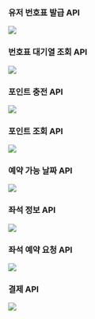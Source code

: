 ### 유저 번호표 발급 API
[![](https://mermaid.ink/img/pako:eNrNVEFLG0EU_iuPObUQNWsSNXsQUgySQxMxitCuyLg70YFkJp2ZVWMQpHiw1EN7qtgoXkpbECqtlBT6i7Kb_9DZnV3UaKC9dQ67M-9973vfezO8LnK5R5CNJHnlE-aSBYq3BG45DPQquYoLWJVEmHMbC0Vd2sZMQWmp8tBYJ2KHugSwBGm2DzELWOFNLGOQtwlPXK7TCrWxi6mibOupiTDfKPXE_LzOZcPLpVp9ZR2mEvxUgp8SZItKlUrUUB2Q6LDB1wQVz7gSo3anEmxoUOY966zeQaW-uyyCKEHJDonpQCqsfOkwg8dNFcuMzL4EKmGhVi1DbRkYV0D2tDYDTMEmHCagVl2sVaqL4HJft0UHFrLAd9JC0vWY6oRirVRZuQ9-THzSpw3KGnwcddzgCLjBRjCmn1GB-gaWy_WlWrVeXofg5HDQvw4_3EDw_Xh42r8NIk19teNrbBIpQW1jpqv960ITlv-vVpY8mnjz8D0o8yBwUxDsdUbua0SR2hZ8FxjZhZKBr5laIq7ynkvainJ2G31fK5FtziRZh_D8JvjWT4QO3_eCT78huO4N-m_072N4fgjh66vw7Gt48S5RHl3XGL0jTU8Fj1W8yP9Z7_D0KLy4gsGPy8H1efD2FMLjnhafARb8PAIW3hzD4NdJ-Fnr7l0Oz77ca3d8cBjKoBYRLUw9Pce6kdFBapu0iINsvfVIA_tN5SCHHWgo9hWvd5iLbCV8kkF-28MqHXvIbmDdkAzSkwrZXbSH7JnipJW3ZuYKc3krN12cLmZQB9kT1uz0ZL6Yy84WrGIxn7VmcgcZtM-5prAmc_lsVvuyVmFOh1i5mO9F7DRJiUf1ZH1uRm88gQ_-AJks4W4?type=png)](https://mermaid.live/edit#pako:eNrNVEFLG0EU_iuPObUQNWsSNXsQUgySQxMxitCuyLg70YFkJp2ZVWMQpHiw1EN7qtgoXkpbECqtlBT6i7Kb_9DZnV3UaKC9dQ67M-9973vfezO8LnK5R5CNJHnlE-aSBYq3BG45DPQquYoLWJVEmHMbC0Vd2sZMQWmp8tBYJ2KHugSwBGm2DzELWOFNLGOQtwlPXK7TCrWxi6mibOupiTDfKPXE_LzOZcPLpVp9ZR2mEvxUgp8SZItKlUrUUB2Q6LDB1wQVz7gSo3anEmxoUOY966zeQaW-uyyCKEHJDonpQCqsfOkwg8dNFcuMzL4EKmGhVi1DbRkYV0D2tDYDTMEmHCagVl2sVaqL4HJft0UHFrLAd9JC0vWY6oRirVRZuQ9-THzSpw3KGnwcddzgCLjBRjCmn1GB-gaWy_WlWrVeXofg5HDQvw4_3EDw_Xh42r8NIk19teNrbBIpQW1jpqv960ITlv-vVpY8mnjz8D0o8yBwUxDsdUbua0SR2hZ8FxjZhZKBr5laIq7ynkvainJ2G31fK5FtziRZh_D8JvjWT4QO3_eCT78huO4N-m_072N4fgjh66vw7Gt48S5RHl3XGL0jTU8Fj1W8yP9Z7_D0KLy4gsGPy8H1efD2FMLjnhafARb8PAIW3hzD4NdJ-Fnr7l0Oz77ca3d8cBjKoBYRLUw9Pce6kdFBapu0iINsvfVIA_tN5SCHHWgo9hWvd5iLbCV8kkF-28MqHXvIbmDdkAzSkwrZXbSH7JnipJW3ZuYKc3krN12cLmZQB9kT1uz0ZL6Yy84WrGIxn7VmcgcZtM-5prAmc_lsVvuyVmFOh1i5mO9F7DRJiUf1ZH1uRm88gQ_-AJks4W4)
<!--
[![](https://mermaid.ink/img/pako:eNptUT1LA0EQ_SvD1kr6KwKBBLlCDZ5p9FJsdid6mNs790OQEIiNIAixMAqSIqWFwqEp_E25u__g3m2CRdximY_HvDfzxoQlHIlHFF4bFAzbEb2QNA4F2NdiOpHQUyhdnlKpIxalVGjwhUbJMNX_NVtdf7cYoLyJGAJVoFy4i2lTTQdU1SA-cH33Vyr2m0072YPzg85pHxo6uULRiJQy2Bgb2_f5ZCO861vshtCDXs9vQ57NIH-crn-y4nUFxXKef6_W2RTK2Uc5f8-fFlDeL8u7zAIX5csDFG_Pxdenm7eZtOWviaEipmK7haOsVFp9J52ge3wUdPoOGooaEwqyR2KUMY24Pfm4KoZEX2KMIfFsyHFIzUiHJBQTC6VGJ8GtYMTT0uAeMSmneusQ8YZ0pGzV3u0sSf5y5JF17dDZWrs7-QUqobJ3?type=png)](https://mermaid.live/edit#pako:eNptUT1LA0EQ_SvD1kr6KwKBBLlCDZ5p9FJsdid6mNs790OQEIiNIAixMAqSIqWFwqEp_E25u__g3m2CRdximY_HvDfzxoQlHIlHFF4bFAzbEb2QNA4F2NdiOpHQUyhdnlKpIxalVGjwhUbJMNX_NVtdf7cYoLyJGAJVoFy4i2lTTQdU1SA-cH33Vyr2m0072YPzg85pHxo6uULRiJQy2Bgb2_f5ZCO861vshtCDXs9vQ57NIH-crn-y4nUFxXKef6_W2RTK2Uc5f8-fFlDeL8u7zAIX5csDFG_Pxdenm7eZtOWviaEipmK7haOsVFp9J52ge3wUdPoOGooaEwqyR2KUMY24Pfm4KoZEX2KMIfFsyHFIzUiHJBQTC6VGJ8GtYMTT0uAeMSmneusQ8YZ0pGzV3u0sSf5y5JF17dDZWrs7-QUqobJ3)
-->

### 번호표 대기열 조회 API
[![](https://mermaid.ink/img/pako:eNqNk0Fr2zAUx7_KQ6cNsuXuQyEjIfgwJzQpg82jqNZLK5ZImSU3DSHQ0RaytpceCmFLywaFjbFDGN3IvlJsf4fJlkM2urH6IEvv_Z_-Pwm9EQkkQ-IQha8jFAFWOd0Nac8XYL5KoGUIWwpDu-7TUPOA96nQUGm6d4MtDPd5gEAVKDu9q6lSTXeoykVsBx4E0tiGentAueZi96GtsGNm_Whjw3g5UK-1oVyIy4W4rDTVkSqPIiN02bjAbrqmqGBxIMsBZzZXRE1-xeFAhwv2ZOiyrXwTq1tlf99oE3XIcR8ZrJkzCl_YGtrVYIGAK3hWcds2_qdvfpiMf5uLjlwrLHXG4MCLzVqr2fBatZfgxV9OID4_XC7myc1FcrWA5OhNejSzhdg1F7n2rDdcr_5PU70XygEIHEClGyJlw7o09Jlj7SDAvuZS_BcnnR4n118hmczib5Pk-iQ-m8RnN48N5o9j8JLbCSx_niefDiGZfUjfff4rZbXh1cA8LCE14AFXWt0D2ZNtHrxC7SoVIbs_cDyfLRdv4_n75OoQDHM6XaQXs-XcEH68NUdJL6c57uVpcvq9OE1BLdjqLeZ_X5AS6WHYo5yZjhllQZ_oPeyhTxwzZdihUVf7xBdjI6WRlq2hCIijwwhLJOozqlcNRpwONbdSIqYnnku5XiPjpume2q7Mm3P8C0bvVjU?type=png)](https://mermaid.live/edit#pako:eNqNk0Fr2zAUx7_KQ6cNsuXuQyEjIfgwJzQpg82jqNZLK5ZImSU3DSHQ0RaytpceCmFLywaFjbFDGN3IvlJsf4fJlkM2urH6IEvv_Z_-Pwm9EQkkQ-IQha8jFAFWOd0Nac8XYL5KoGUIWwpDu-7TUPOA96nQUGm6d4MtDPd5gEAVKDu9q6lSTXeoykVsBx4E0tiGentAueZi96GtsGNm_Whjw3g5UK-1oVyIy4W4rDTVkSqPIiN02bjAbrqmqGBxIMsBZzZXRE1-xeFAhwv2ZOiyrXwTq1tlf99oE3XIcR8ZrJkzCl_YGtrVYIGAK3hWcds2_qdvfpiMf5uLjlwrLHXG4MCLzVqr2fBatZfgxV9OID4_XC7myc1FcrWA5OhNejSzhdg1F7n2rDdcr_5PU70XygEIHEClGyJlw7o09Jlj7SDAvuZS_BcnnR4n118hmczib5Pk-iQ-m8RnN48N5o9j8JLbCSx_niefDiGZfUjfff4rZbXh1cA8LCE14AFXWt0D2ZNtHrxC7SoVIbs_cDyfLRdv4_n75OoQDHM6XaQXs-XcEH68NUdJL6c57uVpcvq9OE1BLdjqLeZ_X5AS6WHYo5yZjhllQZ_oPeyhTxwzZdihUVf7xBdjI6WRlq2hCIijwwhLJOozqlcNRpwONbdSIqYnnku5XiPjpume2q7Mm3P8C0bvVjU)

### 포인트 충전 API
[![](https://mermaid.ink/img/pako:eNp1kU1PAjEQhv9K0_Ma7z2QEFkjB3HD6kXLYWgHaMK2az9MDOG_O9suEbLaQ9OZeear74krp5ELHvAzoVW4MLD30EnL6MxVdJ69BfTF7sFHo0wPNrJ5s5w6W_RfRiGDwEJ5TpkFRNhCyJDelni5h0Z3sxlVFuzjsX59eNqw-94ZG8dxmiWFxx6CJcKZ0RVTB_B7ZFfkyBB96UZ4ryHeUJfYTdFM6b-L5cnWGJO3V92T90h7TQYd1qFF1nXbvKzaevNvSk6Slle8Q9-B0aTHaXBKHg_YoeSCnhp3kI5RcmnPhEKKrv22iovoE1a8DD7Kx8UOjoG89OPvzv3aqA1J-lw0z9KffwAF1at-?type=png)](https://mermaid.live/edit#pako:eNp1kU1PAjEQhv9K0_Ma7z2QEFkjB3HD6kXLYWgHaMK2az9MDOG_O9suEbLaQ9OZeear74krp5ELHvAzoVW4MLD30EnL6MxVdJ69BfTF7sFHo0wPNrJ5s5w6W_RfRiGDwEJ5TpkFRNhCyJDelni5h0Z3sxlVFuzjsX59eNqw-94ZG8dxmiWFxx6CJcKZ0RVTB_B7ZFfkyBB96UZ4ryHeUJfYTdFM6b-L5cnWGJO3V92T90h7TQYd1qFF1nXbvKzaevNvSk6Slle8Q9-B0aTHaXBKHg_YoeSCnhp3kI5RcmnPhEKKrv22iovoE1a8DD7Kx8UOjoG89OPvzv3aqA1J-lw0z9KffwAF1at-)
<!--
[![](https://mermaid.ink/img/pako:eNp1ksFuwjAMhl8lyplp9xyQkODQw0ZFt8sWDiYxEIkmXeJMmhDvPrcpGqgshyixP9u_45ylCRalkgm_MnqDSweHCK32gtfCUIjiPWEs9w4iOeM68CQqTxgNdvTIuairqbHB-O0MCkgileOUWQLBDtIA2V3xl71X8TSfc2YlPut187YVz11wnkapdcXesYQSmWnh7EyYI8QDihtyZJi-FmO8s0B31NV3l3Sg7ONkg7ANUo7-pnqOEbmtidC-G-5js2rq9Wuz2v4bMgRpL2eyxdiCszyrc2_Uko7YopaKjxb3kE-kpfYXRiFTaH68kYpixpkswsfRSrWHU2IrP_hHCH93tI7H_VL-w_AtLr9Nt7Xo?type=png)](https://mermaid.live/edit#pako:eNp1ksFuwjAMhl8lyplp9xyQkODQw0ZFt8sWDiYxEIkmXeJMmhDvPrcpGqgshyixP9u_45ylCRalkgm_MnqDSweHCK32gtfCUIjiPWEs9w4iOeM68CQqTxgNdvTIuairqbHB-O0MCkgileOUWQLBDtIA2V3xl71X8TSfc2YlPut187YVz11wnkapdcXesYQSmWnh7EyYI8QDihtyZJi-FmO8s0B31NV3l3Sg7ONkg7ANUo7-pnqOEbmtidC-G-5js2rq9Wuz2v4bMgRpL2eyxdiCszyrc2_Uko7YopaKjxb3kE-kpfYXRiFTaH68kYpixpkswsfRSrWHU2IrP_hHCH93tI7H_VL-w_AtLr9Nt7Xo)
-->

### 포인트 조회 API
[![](https://mermaid.ink/img/pako:eNqFUU1rwzAM_SvG54zefSgUmo0ctoVmu2zuQbXVztDYmT8KI-S_T4kT2tHDfDCW3tOT5Ndz5TRywQN-J7QKtwZOHlppGZ2Nis6z94A-xx34aJTpwEa2qav7ZIP-YhQyCCzk5z1nCxEOECaSPmQ832Ojh_WalAX7fCrf9mzVOWPjqk-EVHqYp6orYs2tBBsxZnTG5izhSxvBHo3VbBLKnAW5Fdlh9AYv-Id4FZtGIk7ydulXMJW8R1ropiKPNu5BG-zKpn59acr9f5VTrbS84C36FowmP_oxKXn8whYlF_TUeIR0jpJLOxAVUnTNj1VcRJ-w4KnTEBf7uDjCOVCWfvzDuWuM2pClz9nzyfrhF3gxq-g?type=png)](https://mermaid.live/edit#pako:eNqFUU1rwzAM_SvG54zefSgUmo0ctoVmu2zuQbXVztDYmT8KI-S_T4kT2tHDfDCW3tOT5Ndz5TRywQN-J7QKtwZOHlppGZ2Nis6z94A-xx34aJTpwEa2qav7ZIP-YhQyCCzk5z1nCxEOECaSPmQ832Ojh_WalAX7fCrf9mzVOWPjqk-EVHqYp6orYs2tBBsxZnTG5izhSxvBHo3VbBLKnAW5Fdlh9AYv-Id4FZtGIk7ydulXMJW8R1ropiKPNu5BG-zKpn59acr9f5VTrbS84C36FowmP_oxKXn8whYlF_TUeIR0jpJLOxAVUnTNj1VcRJ-w4KnTEBf7uDjCOVCWfvzDuWuM2pClz9nzyfrhF3gxq-g)
<!--
[![](https://mermaid.ink/img/pako:eNqFUsFqwzAM_RXjc0bvPhQKzUYO20KzXbb0oNrqZmiczJYLI-Tfp8QJ7ehgPhhJ7-lJstxL3RqUSgb8iug0bi18eGhqJ_hsNLVevAb0ye_Ak9W2A0eicIReY0d_gZuyuA1W6M9Wo4AgQjJvOVsgOECYSOaQ8HSPXdyt16ysxPtD_rIXq661jlZ9ZKQww9xyWTBrLqXEiAlrEjZHGV_KKHFvnRGTUOIsyLXIDslbPOMv4kVsaok50bulXiZ09B55oKuM1No4B0-wy6vy-anK9_9lTrm1k5ls0DdgDS-rH4O1pE9ssJaKTYNHiCeqZe0GpkKktvp2WiryETMZOwO07FaqI5wCR_nF39r24qOxvO_H9CGmfzH8ADDBtnY?type=png)](https://mermaid.live/edit#pako:eNqFUsFqwzAM_RXjc0bvPhQKzUYO20KzXbb0oNrqZmiczJYLI-Tfp8QJ7ehgPhhJ7-lJstxL3RqUSgb8iug0bi18eGhqJ_hsNLVevAb0ye_Ak9W2A0eicIReY0d_gZuyuA1W6M9Wo4AgQjJvOVsgOECYSOaQ8HSPXdyt16ysxPtD_rIXq661jlZ9ZKQww9xyWTBrLqXEiAlrEjZHGV_KKHFvnRGTUOIsyLXIDslbPOMv4kVsaok50bulXiZ09B55oKuM1No4B0-wy6vy-anK9_9lTrm1k5ls0DdgDS-rH4O1pE9ssJaKTYNHiCeqZe0GpkKktvp2WiryETMZOwO07FaqI5wCR_nF39r24qOxvO_H9CGmfzH8ADDBtnY)
-->

### 예약 가능 날짜 API
[![](https://mermaid.ink/img/pako:eNqVUztvgzAQ_isnz1TZGSpFSlplaBqFtENLhsM-WqtgU3NEiqL89xoMCi0ZUgZ0r---e_hOQlpFIhY1fTdkJC00fjgsUwP-m0u2Dl5qckGv0LGWukLDsDJMTlLF15zzzWpqTMgdtCTAGuogTmMWyJhh3QWpLPjDv63i7v5-RBvD--Nyt4eZtL5wxzNHbV5kbc1MIVMdkCPI3wSv5HR-BLZfZEIwFgy7Vg0-TSrYRyX45m6l7oa4WXlQ33wMPQJYc0GXqN7vI4cRxJBro2CUGfCAusAiI2g5LuABMuaZ4rIi4KDQNV9j7hob6tMquj1H6LGdj5_MdplsntfJcg_bEf7feanwzyCsYm35yjp-73VCPt6iDFwPnmrIQMYLnZgaEYmSXIla-Us4tcZU8CeVlIrYi4pybApORWrOPhQbtsnRSBGzaygSTdVW3h-OiHP0hUfCP-c3ay86Ke2P6SlcW3d05x_SsCwu?type=png)](https://mermaid.live/edit#pako:eNqVUztvgzAQ_isnz1TZGSpFSlplaBqFtENLhsM-WqtgU3NEiqL89xoMCi0ZUgZ0r---e_hOQlpFIhY1fTdkJC00fjgsUwP-m0u2Dl5qckGv0LGWukLDsDJMTlLF15zzzWpqTMgdtCTAGuogTmMWyJhh3QWpLPjDv63i7v5-RBvD--Nyt4eZtL5wxzNHbV5kbc1MIVMdkCPI3wSv5HR-BLZfZEIwFgy7Vg0-TSrYRyX45m6l7oa4WXlQ33wMPQJYc0GXqN7vI4cRxJBro2CUGfCAusAiI2g5LuABMuaZ4rIi4KDQNV9j7hob6tMquj1H6LGdj5_MdplsntfJcg_bEf7feanwzyCsYm35yjp-73VCPt6iDFwPnmrIQMYLnZgaEYmSXIla-Us4tcZU8CeVlIrYi4pybApORWrOPhQbtsnRSBGzaygSTdVW3h-OiHP0hUfCP-c3ay86Ke2P6SlcW3d05x_SsCwu)

### 좌석 정보 API
[![](https://mermaid.ink/img/pako:eNqNU01vwjAM_StRzkzce0BCAiYOY2hlO2zlYBKzRWuTLnGREOK_z23oqOgE9FD54znPz3EOUjmNMpEBfyq0CicGPj0UmRX8jRU5L14D-uiX4MkoU4IlMbeEXmFJ_yXHy3k_mKLfGYUCggjR7GMmQLCB0ID0Jubjv-7iYTTq0Cbi43G6Wouhcty4p2FAoBDRHdhl0Rt6s92LlftGG8GQU3RjzqCO8f5BrOsaazOz5ZyBJ62JOKGE6Zx5SjKslZuImbFaeKwHA2ScFbADk8MmR3FB0NZ0We4qPNM2Mu6qiWrq2bPul2m6fF6k0_WV2j-hmPMtxqkuHN2cbI-ieyEqMs2YqD0BLRuNmVk5kAX6AozmRT7UwUzSFxaYyYRNjVuocspkZo8MhYpcurdKJuQrHMiq1EDt3stkC9z4QPI2vjt39lEbfgtP8bE0b-b4C_sYE8k?type=png)](https://mermaid.live/edit#pako:eNqNU01vwjAM_StRzkzce0BCAiYOY2hlO2zlYBKzRWuTLnGREOK_z23oqOgE9FD54znPz3EOUjmNMpEBfyq0CicGPj0UmRX8jRU5L14D-uiX4MkoU4IlMbeEXmFJ_yXHy3k_mKLfGYUCggjR7GMmQLCB0ID0Jubjv-7iYTTq0Cbi43G6Wouhcty4p2FAoBDRHdhl0Rt6s92LlftGG8GQU3RjzqCO8f5BrOsaazOz5ZyBJ62JOKGE6Zx5SjKslZuImbFaeKwHA2ScFbADk8MmR3FB0NZ0We4qPNM2Mu6qiWrq2bPul2m6fF6k0_WV2j-hmPMtxqkuHN2cbI-ieyEqMs2YqD0BLRuNmVk5kAX6AozmRT7UwUzSFxaYyYRNjVuocspkZo8MhYpcurdKJuQrHMiq1EDt3stkC9z4QPI2vjt39lEbfgtP8bE0b-b4C_sYE8k)

### 좌석 예약 요청 API
[![](https://mermaid.ink/img/pako:eNqNU8FuwjAM_ZUo14E47dIDEhJM4jCoVthhKweTuhCtTbrUnVQh_n1uU0ZHN209VIn9_Oz3kpyksgnKQJb4XqFRONdwcJDHRvA3U2Sd2Jbo_L4AR1rpAgyJpSF0Cgv6KTkLl8NghO5DKxRQitIvh5g5EOyhbEHJ3uf9v5liPJ322gbiNVxHm52YKMuTO5o4bIiBtDVdVQ9-W_yMTqe12Ng3NB4MGfmtz2lMfHxIxPr-0731MFxywV0nPmDpQEL3mFeWUDh9OJKwqfjCbTAvrANX-wooS30wObJHKZ_Jvci1qQjLK09Xyc0uJgZiWyTA7C3Dvv7W9goft2r8XIbJ81bCrYLGf9b8tIjC9Spa7H4pwIwPz5vIwv40csDa9195Lx9AZxcGNH4RGzmSOXJrnfDtPTXBWNIRc4xlwMsEU6gyimVszgyFimxUGyUDchWOZNUa0112GaTAY48kX8EXa697TDQ_gEf_QtqHcv4E69UOUg?type=png)](https://mermaid.live/edit#pako:eNqNU8FuwjAM_ZUo14E47dIDEhJM4jCoVthhKweTuhCtTbrUnVQh_n1uU0ZHN209VIn9_Oz3kpyksgnKQJb4XqFRONdwcJDHRvA3U2Sd2Jbo_L4AR1rpAgyJpSF0Cgv6KTkLl8NghO5DKxRQitIvh5g5EOyhbEHJ3uf9v5liPJ322gbiNVxHm52YKMuTO5o4bIiBtDVdVQ9-W_yMTqe12Ng3NB4MGfmtz2lMfHxIxPr-0731MFxywV0nPmDpQEL3mFeWUDh9OJKwqfjCbTAvrANX-wooS30wObJHKZ_Jvci1qQjLK09Xyc0uJgZiWyTA7C3Dvv7W9goft2r8XIbJ81bCrYLGf9b8tIjC9Spa7H4pwIwPz5vIwv40csDa9195Lx9AZxcGNH4RGzmSOXJrnfDtPTXBWNIRc4xlwMsEU6gyimVszgyFimxUGyUDchWOZNUa0112GaTAY48kX8EXa697TDQ_gEf_QtqHcv4E69UOUg)

### 결제 API
[![](https://mermaid.ink/img/pako:eNqVVMFq20AQ_ZVhr3XIXYdAIA740ERUbg-tcljvjqsl0q66WtURIdBC6KH4WOglh5QUejWlh3xTbP9DR1o5VuKapDqI2Z33Zt6MRnPOhJHIAlbghxK1wAPF31uexRro2RfOWHhdoPXnnFunhMq5djDQDq3A3P3LuR8ONi8jtB-VQOAFFN7cxBxwx0e8aEBy5P3-XavY2dvrpA3gXXgcDU9gVxhSbt1uzqsMtfOEDvIx7w1aNa5gaE5RezBPnT96n0Lp7zcDUWlPJG46Fw4I-6ItOYCS1IOSPaqcOzLWyBZC6FXtAYgExamHmolGWyQqh1H1gFcrXjsbLJ6poqPhYfR7KXe_Z4vrK1h-u5z_uFpc3i6-_oRtpLWkgaYKHLSFQkKZjK228Xbus82nn-5uZ4vvf2D55Xr5eQbzX9P5zXQbselu2CbJrRFYFCihKEVtjcs0fZTTN7oeDvoqr_pReHwU9U-eHQJTmjVt_quTjcZhYs0ENE7Iwd2RcYem1LJ_Vs-JMvpZImsmEBUaLvStNbYjTbdfu9Hoh7MGPzWgG2m6cy14rQ4OuUpXEVZ5Ys16LEObcSVpIZzXlzFzCWYYs4BMiWNepi5msb4gKC-diSotWOBsiT1W5pK71f5gwZiT7B6jv_qtMeszSkWD89IvnWb3XPwFcDmCxA?type=png)](https://mermaid.live/edit#pako:eNqVVMFq20AQ_ZVhr3XIXYdAIA740ERUbg-tcljvjqsl0q66WtURIdBC6KH4WOglh5QUejWlh3xTbP9DR1o5VuKapDqI2Z33Zt6MRnPOhJHIAlbghxK1wAPF31uexRro2RfOWHhdoPXnnFunhMq5djDQDq3A3P3LuR8ONi8jtB-VQOAFFN7cxBxwx0e8aEBy5P3-XavY2dvrpA3gXXgcDU9gVxhSbt1uzqsMtfOEDvIx7w1aNa5gaE5RezBPnT96n0Lp7zcDUWlPJG46Fw4I-6ItOYCS1IOSPaqcOzLWyBZC6FXtAYgExamHmolGWyQqh1H1gFcrXjsbLJ6poqPhYfR7KXe_Z4vrK1h-u5z_uFpc3i6-_oRtpLWkgaYKHLSFQkKZjK228Xbus82nn-5uZ4vvf2D55Xr5eQbzX9P5zXQbselu2CbJrRFYFCihKEVtjcs0fZTTN7oeDvoqr_pReHwU9U-eHQJTmjVt_quTjcZhYs0ENE7Iwd2RcYem1LJ_Vs-JMvpZImsmEBUaLvStNbYjTbdfu9Hoh7MGPzWgG2m6cy14rQ4OuUpXEVZ5Ys16LEObcSVpIZzXlzFzCWYYs4BMiWNepi5msb4gKC-diSotWOBsiT1W5pK71f5gwZiT7B6jv_qtMeszSkWD89IvnWb3XPwFcDmCxA)


<!-- 
[![](https://mermaid.ink/img/pako:eNrNV11PE0EU_SuTebUQ-gGUfTAhtpgmBogFH6Q-DLtTOrGdqbOzQCUkaIgR0kQfRNHUpPgRNNGkUWP64h-i2__g7M623ZbdsmpE-9BsO_eec-89Z2Z3d6DODAw1aOJ7FqY6zhC0wVGlQIH8zOuCcbBqYq5-VxEXRCdVRAXIUYG5jqsiaHF-OXf-zzzmm0THAJnAVJfnYzJIoHVkukHGulpX304VE1evSmQNrF3PrtwBdqNpN_dA91Gz-6AFOq3GWftgwCwvZLjHqYHV1VxGxjwBnfreWbtlv_gG7OZR5-u3s5aEePKpe_Sh87ThA-s-PwD2q2f2l88Kz0PqlTAU6Gd06vQtH3dfHhdoQAvLS3nZg2S2X7e7h21gf_9oN_eDa5d5IJeJAb2E-AYGVUaoMEfL6o1OA1bVQMILU1G9NT-qijL8YSM93sTC4tRHb3GOpUi-DH_Pazez-eWlxXz2zkWZYYr6pnHS6r6qj5mGEd7-Qm4xc1HzskBO8GaU9q3fbt-K0r5vH_WNffzYPvoBpDM7h-9B52HTPm0MjO1LGE2_hTkp1sAKu4s9ElQW6qdaI9ibW8iOGkscoEVvjPLC2dJIEEbB_CYiZbRexs7ksTlIDhSLUCMgu7x-LjtYxlBacIOYIojb0zZq4niJo-HgsjzRlAyLTARIMazpOTK_groiW5BcPQRMjQimelO39197h95fcNMwkN9UwcSBbgobZgQP5TESgNAi4xUXIbpxUJ_KDMUYY58o6dFNdBHaP7aSumv1JFXHhbpLXpKlohQwmPiVCN6KjbGOHDEGnGyUBGBF0AdbwZUq44jXlEjINMkGrTgnvMQA06BCqHXhybeq7tJRPDfxx6bz55qWrmPTLFrl_8hSZ19adrNxqSYapQyyjfew4XkkZ4yX9BqjRcIrShO2RTE3S6Q6_iQK18_pqg-i4vD20L1puI4-pNdY99l-56Rh77ftw3cgLGlQfI7KXuUzCqq5Ti5JJsZrYXkTfbbBA3Xvofe03nlbD0t0FVj2SKqcOVaUj2EDU5ZHOEPOzqgQrrsp-6VJujWulDjbAhRvudrLnbHALGpktx0vDek0pkjXNc6mcnNBlnPGfaVR4_J2IIzBCpYeI4Z829txFgpQlHAFF6AmLw1cRFZZFGCB7spQZAmWr1EdaoJbOAbVy4L3cgi1IpIVx6B8ZYPaDtyGWiKZmpydik_PplKJ9NRsKp2OwRrUJuLJdGIymZxJxNMzybn43ExqNwbvMyYxEpPx9FwqMTOVlp-4zHPxbrtrDunuT6ZxE-Y?type=png)](https://mermaid.live/edit#pako:eNrNV11PE0EU_SuTebUQ-gGUfTAhtpgmBogFH6Q-DLtTOrGdqbOzQCUkaIgR0kQfRNHUpPgRNNGkUWP64h-i2__g7M623ZbdsmpE-9BsO_eec-89Z2Z3d6DODAw1aOJ7FqY6zhC0wVGlQIH8zOuCcbBqYq5-VxEXRCdVRAXIUYG5jqsiaHF-OXf-zzzmm0THAJnAVJfnYzJIoHVkukHGulpX304VE1evSmQNrF3PrtwBdqNpN_dA91Gz-6AFOq3GWftgwCwvZLjHqYHV1VxGxjwBnfreWbtlv_gG7OZR5-u3s5aEePKpe_Sh87ThA-s-PwD2q2f2l88Kz0PqlTAU6Gd06vQtH3dfHhdoQAvLS3nZg2S2X7e7h21gf_9oN_eDa5d5IJeJAb2E-AYGVUaoMEfL6o1OA1bVQMILU1G9NT-qijL8YSM93sTC4tRHb3GOpUi-DH_Pazez-eWlxXz2zkWZYYr6pnHS6r6qj5mGEd7-Qm4xc1HzskBO8GaU9q3fbt-K0r5vH_WNffzYPvoBpDM7h-9B52HTPm0MjO1LGE2_hTkp1sAKu4s9ElQW6qdaI9ibW8iOGkscoEVvjPLC2dJIEEbB_CYiZbRexs7ksTlIDhSLUCMgu7x-LjtYxlBacIOYIojb0zZq4niJo-HgsjzRlAyLTARIMazpOTK_groiW5BcPQRMjQimelO39197h95fcNMwkN9UwcSBbgobZgQP5TESgNAi4xUXIbpxUJ_KDMUYY58o6dFNdBHaP7aSumv1JFXHhbpLXpKlohQwmPiVCN6KjbGOHDEGnGyUBGBF0AdbwZUq44jXlEjINMkGrTgnvMQA06BCqHXhybeq7tJRPDfxx6bz55qWrmPTLFrl_8hSZ19adrNxqSYapQyyjfew4XkkZ4yX9BqjRcIrShO2RTE3S6Q6_iQK18_pqg-i4vD20L1puI4-pNdY99l-56Rh77ftw3cgLGlQfI7KXuUzCqq5Ti5JJsZrYXkTfbbBA3Xvofe03nlbD0t0FVj2SKqcOVaUj2EDU5ZHOEPOzqgQrrsp-6VJujWulDjbAhRvudrLnbHALGpktx0vDek0pkjXNc6mcnNBlnPGfaVR4_J2IIzBCpYeI4Z829txFgpQlHAFF6AmLw1cRFZZFGCB7spQZAmWr1EdaoJbOAbVy4L3cgi1IpIVx6B8ZYPaDtyGWiKZmpydik_PplKJ9NRsKp2OwRrUJuLJdGIymZxJxNMzybn43ExqNwbvMyYxEpPx9FwqMTOVlp-4zHPxbrtrDunuT6ZxE-Y)
-->